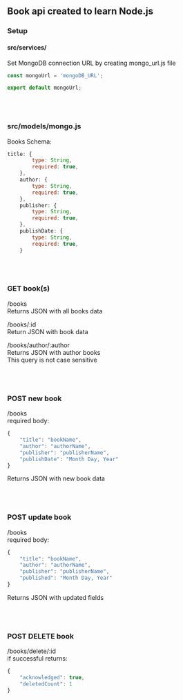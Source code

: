 ## Book api created to learn Node.js

### Setup

#### src/services/
Set MongoDB connection URL by creating mongo_url.js file <br />
```js
const mongoUrl = 'mongoDB_URL';

export default mongoUrl;
```

<br />
<br />

### src/models/mongo.js
Books Schema:
```js
title: {
        type: String,
        required: true,
    },
    author: {
        type: String,
        required: true,
    },
    publisher: {
        type: String,
        required: true,
    },
    publishDate: {
        type: String,
        required: true,
    }
```

<br />
<br />

### GET book(s)
/books <br />
Returns JSON with all books data <br />

/books/:id <br />
Return JSON with book data <br />

/books/author/:author <br />
Returns JSON with author books <br />
This query is not case sensitive <br />

<br />
<br />

### POST new book
/books <br />
required body: <br />
```js
{
    "title": "bookName",
    "author": "authorName",
    "publisher": "publisherName",
    "publishDate": "Month Day, Year"
}
```
Returns JSON with new book data <br />

<br />
<br />

### POST update book
/books <br />
required body: <br />
```js
{
    "title": "bookName",
    "author": "authorName",
    "publisher": "publisherName",
    "published": "Month Day, Year"
}
```
Returns JSON with updated fields <br />

<br />
<br />

### POST DELETE book
/books/delete/:id <br />
if successful returns: <br />
```js
{
    "acknowledged": true,
    "deletedCount": 1
}
```

